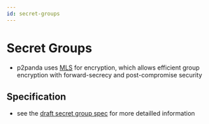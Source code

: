 ```yaml
---
id: secret-groups
---
```


# Secret Groups

- p2panda uses [MLS][mls] for encryption, which allows efficient group encryption with forward-secrecy and post-compromise security

## Specification

- see the [draft secret group spec][secret_groups] for more detailled information

[mls]: https://messaginglayersecurity.rocks/
[secret_groups]: https://laub.liebechaos.org/BmT9pLorTOeu5SsV-4vp6w
